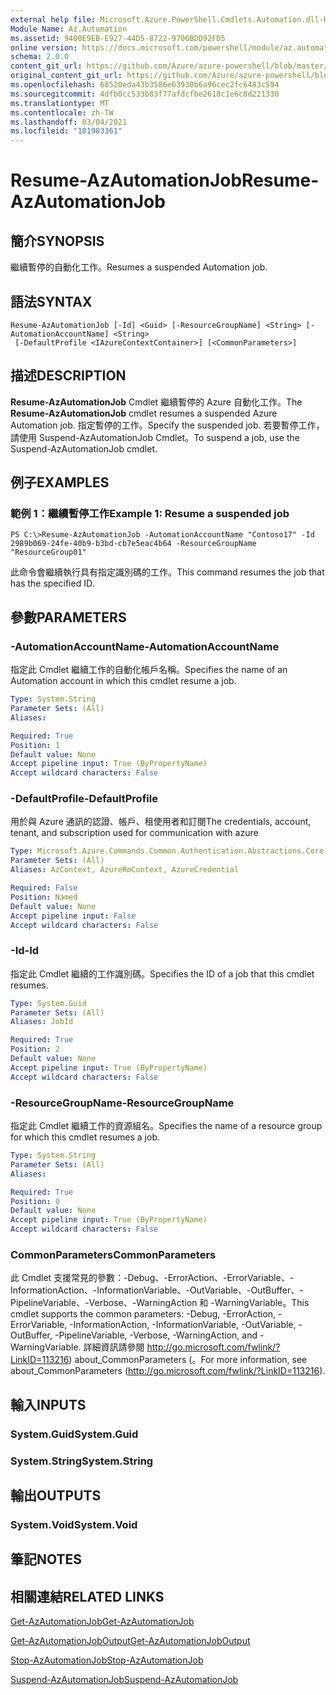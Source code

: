 ```yaml
---
external help file: Microsoft.Azure.PowerShell.Cmdlets.Automation.dll-Help.xml
Module Name: Az.Automation
ms.assetid: 9400E9EB-E927-44D5-8722-9706BDD92FD5
online version: https://docs.microsoft.com/powershell/module/az.automation/resume-azautomationjob
schema: 2.0.0
content_git_url: https://github.com/Azure/azure-powershell/blob/master/src/Automation/Automation/help/Resume-AzAutomationJob.md
original_content_git_url: https://github.com/Azure/azure-powershell/blob/master/src/Automation/Automation/help/Resume-AzAutomationJob.md
ms.openlocfilehash: 68520eda43b3586e63930b6a96cec2fc6483c594
ms.sourcegitcommit: 4dfb0cc533b83f77afdcfbe2618c1e6c8d221330
ms.translationtype: MT
ms.contentlocale: zh-TW
ms.lasthandoff: 03/04/2021
ms.locfileid: "101903361"
---
```

# <span data-ttu-id="4a072-101">Resume-AzAutomationJob</span><span class="sxs-lookup"><span data-stu-id="4a072-101">Resume-AzAutomationJob</span></span>

## <span data-ttu-id="4a072-102">簡介</span><span class="sxs-lookup"><span data-stu-id="4a072-102">SYNOPSIS</span></span>
<span data-ttu-id="4a072-103">繼續暫停的自動化工作。</span><span class="sxs-lookup"><span data-stu-id="4a072-103">Resumes a suspended Automation job.</span></span>

## <span data-ttu-id="4a072-104">語法</span><span class="sxs-lookup"><span data-stu-id="4a072-104">SYNTAX</span></span>

```
Resume-AzAutomationJob [-Id] <Guid> [-ResourceGroupName] <String> [-AutomationAccountName] <String>
 [-DefaultProfile <IAzureContextContainer>] [<CommonParameters>]
```

## <span data-ttu-id="4a072-105">描述</span><span class="sxs-lookup"><span data-stu-id="4a072-105">DESCRIPTION</span></span>
<span data-ttu-id="4a072-106">**Resume-AzAutomationJob** Cmdlet 繼續暫停的 Azure 自動化工作。</span><span class="sxs-lookup"><span data-stu-id="4a072-106">The **Resume-AzAutomationJob** cmdlet resumes a suspended Azure Automation job.</span></span>
<span data-ttu-id="4a072-107">指定暫停的工作。</span><span class="sxs-lookup"><span data-stu-id="4a072-107">Specify the suspended job.</span></span>
<span data-ttu-id="4a072-108">若要暫停工作，請使用 Suspend-AzAutomationJob Cmdlet。</span><span class="sxs-lookup"><span data-stu-id="4a072-108">To suspend a job, use the Suspend-AzAutomationJob cmdlet.</span></span>

## <span data-ttu-id="4a072-109">例子</span><span class="sxs-lookup"><span data-stu-id="4a072-109">EXAMPLES</span></span>

### <span data-ttu-id="4a072-110">範例 1：繼續暫停工作</span><span class="sxs-lookup"><span data-stu-id="4a072-110">Example 1: Resume a suspended job</span></span>
```
PS C:\>Resume-AzAutomationJob -AutomationAccountName "Contoso17" -Id 2989b069-24fe-40b9-b3bd-cb7e5eac4b64 -ResourceGroupName "ResourceGroup01"
```

<span data-ttu-id="4a072-111">此命令會繼續執行具有指定識別碼的工作。</span><span class="sxs-lookup"><span data-stu-id="4a072-111">This command resumes the job that has the specified ID.</span></span>

## <span data-ttu-id="4a072-112">參數</span><span class="sxs-lookup"><span data-stu-id="4a072-112">PARAMETERS</span></span>

### <span data-ttu-id="4a072-113">-AutomationAccountName</span><span class="sxs-lookup"><span data-stu-id="4a072-113">-AutomationAccountName</span></span>
<span data-ttu-id="4a072-114">指定此 Cmdlet 繼續工作的自動化帳戶名稱。</span><span class="sxs-lookup"><span data-stu-id="4a072-114">Specifies the name of an Automation account in which this cmdlet resume a job.</span></span>

```yaml
Type: System.String
Parameter Sets: (All)
Aliases:

Required: True
Position: 1
Default value: None
Accept pipeline input: True (ByPropertyName)
Accept wildcard characters: False
```

### <span data-ttu-id="4a072-115">-DefaultProfile</span><span class="sxs-lookup"><span data-stu-id="4a072-115">-DefaultProfile</span></span>
<span data-ttu-id="4a072-116">用於與 Azure 通訊的認證、帳戶、租使用者和訂閱</span><span class="sxs-lookup"><span data-stu-id="4a072-116">The credentials, account, tenant, and subscription used for communication with azure</span></span>

```yaml
Type: Microsoft.Azure.Commands.Common.Authentication.Abstractions.Core.IAzureContextContainer
Parameter Sets: (All)
Aliases: AzContext, AzureRmContext, AzureCredential

Required: False
Position: Named
Default value: None
Accept pipeline input: False
Accept wildcard characters: False
```

### <span data-ttu-id="4a072-117">-Id</span><span class="sxs-lookup"><span data-stu-id="4a072-117">-Id</span></span>
<span data-ttu-id="4a072-118">指定此 Cmdlet 繼續的工作識別碼。</span><span class="sxs-lookup"><span data-stu-id="4a072-118">Specifies the ID of a job that this cmdlet resumes.</span></span>

```yaml
Type: System.Guid
Parameter Sets: (All)
Aliases: JobId

Required: True
Position: 2
Default value: None
Accept pipeline input: True (ByPropertyName)
Accept wildcard characters: False
```

### <span data-ttu-id="4a072-119">-ResourceGroupName</span><span class="sxs-lookup"><span data-stu-id="4a072-119">-ResourceGroupName</span></span>
<span data-ttu-id="4a072-120">指定此 Cmdlet 繼續工作的資源組名。</span><span class="sxs-lookup"><span data-stu-id="4a072-120">Specifies the name of a resource group for which this cmdlet resumes a job.</span></span>

```yaml
Type: System.String
Parameter Sets: (All)
Aliases:

Required: True
Position: 0
Default value: None
Accept pipeline input: True (ByPropertyName)
Accept wildcard characters: False
```

### <span data-ttu-id="4a072-121">CommonParameters</span><span class="sxs-lookup"><span data-stu-id="4a072-121">CommonParameters</span></span>
<span data-ttu-id="4a072-122">此 Cmdlet 支援常見的參數：-Debug、-ErrorAction、-ErrorVariable、-InformationAction、-InformationVariable、-OutVariable、-OutBuffer、-PipelineVariable、-Verbose、-WarningAction 和 -WarningVariable。</span><span class="sxs-lookup"><span data-stu-id="4a072-122">This cmdlet supports the common parameters: -Debug, -ErrorAction, -ErrorVariable, -InformationAction, -InformationVariable, -OutVariable, -OutBuffer, -PipelineVariable, -Verbose, -WarningAction, and -WarningVariable.</span></span> <span data-ttu-id="4a072-123">詳細資訊請參閱 http://go.microsoft.com/fwlink/?LinkID=113216) about_CommonParameters (。</span><span class="sxs-lookup"><span data-stu-id="4a072-123">For more information, see about_CommonParameters (http://go.microsoft.com/fwlink/?LinkID=113216).</span></span>

## <span data-ttu-id="4a072-124">輸入</span><span class="sxs-lookup"><span data-stu-id="4a072-124">INPUTS</span></span>

### <span data-ttu-id="4a072-125">System.Guid</span><span class="sxs-lookup"><span data-stu-id="4a072-125">System.Guid</span></span>

### <span data-ttu-id="4a072-126">System.String</span><span class="sxs-lookup"><span data-stu-id="4a072-126">System.String</span></span>

## <span data-ttu-id="4a072-127">輸出</span><span class="sxs-lookup"><span data-stu-id="4a072-127">OUTPUTS</span></span>

### <span data-ttu-id="4a072-128">System.Void</span><span class="sxs-lookup"><span data-stu-id="4a072-128">System.Void</span></span>

## <span data-ttu-id="4a072-129">筆記</span><span class="sxs-lookup"><span data-stu-id="4a072-129">NOTES</span></span>

## <span data-ttu-id="4a072-130">相關連結</span><span class="sxs-lookup"><span data-stu-id="4a072-130">RELATED LINKS</span></span>

[<span data-ttu-id="4a072-131">Get-AzAutomationJob</span><span class="sxs-lookup"><span data-stu-id="4a072-131">Get-AzAutomationJob</span></span>](./Get-AzAutomationJob.md)

[<span data-ttu-id="4a072-132">Get-AzAutomationJobOutput</span><span class="sxs-lookup"><span data-stu-id="4a072-132">Get-AzAutomationJobOutput</span></span>](./Get-AzAutomationJobOutput.md)

[<span data-ttu-id="4a072-133">Stop-AzAutomationJob</span><span class="sxs-lookup"><span data-stu-id="4a072-133">Stop-AzAutomationJob</span></span>](./Stop-AzAutomationJob.md)

[<span data-ttu-id="4a072-134">Suspend-AzAutomationJob</span><span class="sxs-lookup"><span data-stu-id="4a072-134">Suspend-AzAutomationJob</span></span>](./Suspend-AzAutomationJob.md)


